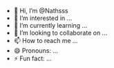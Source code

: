 - 👋 Hi, I’m @Nathsss
- 👀 I’m interested in ...
- 🌱 I’m currently learning ...
- 💞️ I’m looking to collaborate on ...
- 📫 How to reach me ...
- 😄 Pronouns: ...
- ⚡ Fun fact: ...

<!---
Nathsss/Nathsss is a ✨ special ✨ repository because its `README.md` (this file) appears on your GitHub profile.
You can click the Preview link to take a look at your changes.
--->
